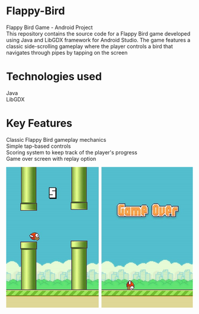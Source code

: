 # Flappy-Bird
 Flappy Bird Game - Android Project<br>
This repository contains the source code for a Flappy Bird game developed using Java and LibGDX framework for Android Studio. The game features a classic side-scrolling gameplay where the player controls a bird that navigates through pipes by tapping on the screen
<h1>Technologies used</h1>
Java<br>
LibGDX

<h1>Key Features</h1>
Classic Flappy Bird gameplay mechanics<br>
Simple tap-based controls<br>
Scoring system to keep track of the player's progress<br>
Game over screen with replay option<br>



![](images/gamescreen.jpg)
